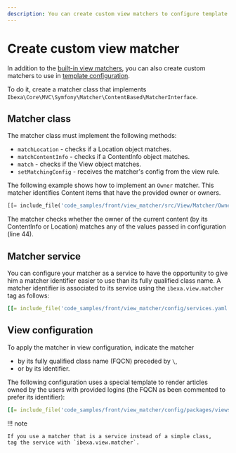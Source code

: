 ```yaml
---
description: You can create custom view matchers to configure template and controller usage for specific custom cases.
---
```


# Create custom view matcher

In addition to the [built-in view matchers](view_matcher_reference.md),
you can also create custom matchers to use in [template configuration](template_configuration.md#view-rules-and-matching).

To do it, create a matcher class that implements `Ibexa\Core\MVC\Symfony\Matcher\ContentBased\MatcherInterface`.

## Matcher class

The matcher class must implement the following methods:

- `matchLocation` - checks if a Location object matches.
- `matchContentInfo` - checks if a ContentInfo object matches.
- `match` - checks if the View object matches.
- `setMatchingConfig` - receives the matcher's config from the view rule.

The following example shows how to implement an `Owner` matcher.
This matcher identifies Content items that have the provided owner or owners.

``` php hl_lines="44"
[[= include_file('code_samples/front/view_matcher/src/View/Matcher/Owner.php') =]]
```

The matcher checks whether the owner of the current content (by its ContentInfo or Location)
matches any of the values passed in configuration (line 44).

## Matcher service

You can configure your matcher as a service to have the opportunity to give him a matcher identifier easier to use than its fully qualified class name.
A matcher identifier is associated to its service using the `ibexa.view.matcher` tag as follows:

``` yaml
[[= include_file('code_samples/front/view_matcher/config/services.yaml') =]]
```

## View configuration

To apply the matcher in view configuration, indicate the matcher

- by its fully qualified class name (FQCN) preceded by `\`,
- or by its identifier.

The following configuration uses a special template to render articles owned by the users with provided logins
(the FQCN as been commented to prefer its identifier):

``` yaml
[[= include_file('code_samples/front/view_matcher/config/packages/views.yaml') =]]
```

!!! note

    If you use a matcher that is a service instead of a simple class,
    tag the service with `ibexa.view.matcher`.
